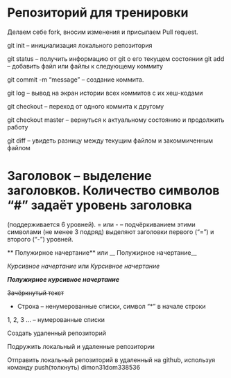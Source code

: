 # Репозиторий для тренировки

Делаем себе fork, вносим изменения и присылаем Pull request.

 git init – инициализация локального репозитория

 git status – получить информацию от git о его текущем состоянии
 git add – добавить файл или файлы к следующему коммиту

 git commit -m “message” – создание коммита.

 git log – вывод на экран истории всех коммитов с их хеш-кодами

 git checkout – переход от одного коммита к другому

 git checkout master – вернуться к актуальному состоянию и продолжить работу

 git diff – увидеть разницу между текущим файлом и закоммиченным файлом

# Заголовок – выделение заголовков. Количество символов “#” задаёт уровень заголовка
(поддерживается 6 уровней).
 = или - – подчёркиванием этими символами (не менее 3 подряд) выделяют заголовки
первого (“=”) и второго (“-”) уровней.

 ** Полужирное начертание** или __ Полужирное начертание__

 *Курсивное начертание* или _Курсивное начертание_

 ***Полужирное курсивное начертание***

 ~~Зачёркнутый текст~~

 * Строка – ненумерованные списки, символ “*” в начале строки

 1, 2, 3 … – нумерованные списки

 Создать удаленный репозиторий

Подружить локальный и удаленные репозитории

Отправить локальный репозиторий в удаленный на github, используя команду push(толкнуть)
dimon31dom338536